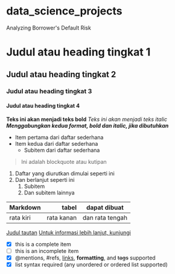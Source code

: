 # data_science_projects
Analyzing Borrower's Default Risk


# Judul atau heading tingkat 1
## Judul atau heading tingkat 2
### Judul atau heading tingkat 3
#### Judul atau heading tingkat 4

**Teks ini akan menjadi teks bold**
*Teks ini akan menjadi teks italic*
***Menggabungkan kedua format, bold dan italic, jika dibutuhkan***

- Item pertama dari daftar sederhana
- Item kedua dari daftar sederhana
    - Subitem dari daftar sederhana
> Ini adalah blockquote atau kutipan

1. Daftar yang diurutkan dimulai seperti ini
2. Dan berlanjut seperti ini
    1. Subitem
    2. Dan subitem lainnya

| Markdown              | tabel                 | dapat dibuat                      |
| :-------------------- | ---------------------: |:---------------------------:|
|     rata kiri      |     rata kanan     |      dan rata tengah          |


[Judul tautan](http://www.example.com "Link title")
[Untuk informasi lebih lanjut, kunjungi](https://daringfireball.net/projects/markdown/)


- [x] this is a complete item
- [ ] this is an incomplete item
- [x] @mentions, #refs, [links](),
**formatting**, and <del>tags</del>
supported
- [x] list syntax required (any
unordered or ordered list
supported)
